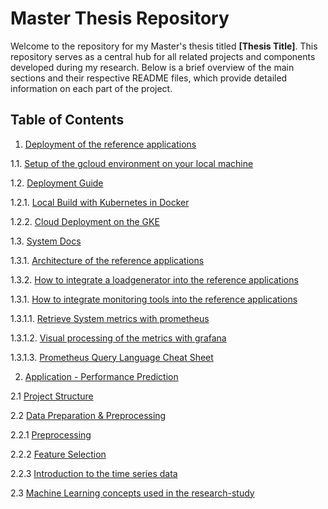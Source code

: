 # Master Thesis Repository

Welcome to the repository for my Master's thesis titled **[Thesis Title]**. This repository serves as a central hub for all related projects and components developed during my research. Below is a brief overview of the main sections and their respective README files, which provide detailed information on each part of the project.

## Table of Contents

1. [Deployment of the reference applications](reference-applications/setup-documentation/custom-docs/)

1.1. [Setup of the gcloud environment on your local machine](reference-applications/setup-documentation/custom-docs/cloud-console-shortcuts)

1.2. [Deployment Guide](reference-applications/setup-documentation/custom-docs/deployment)

1.2.1. [Local Build with Kubernetes in Docker](reference-applications/setup-documentation/custom-docs/deployment/local-build.md)

1.2.2. [Cloud Deployment on the GKE](reference-applications/setup-documentation/custom-docs/deployment/cloud-deployment.md)

1.3. [System Docs](reference-applications/setup-documentation/custom-docs/system/)

1.3.1. [Architecture of the reference applications](reference-applications/setup-documentation/custom-docs/system/architecture/)

1.3.2. [How to integrate a loadgenerator into the reference applications](reference-applications/setup-documentation/custom-docs/system/loadgenerator/)

1.3.1. [How to integrate monitoring tools into the reference applications](reference-applications/setup-documentation/custom-docs/system/monitoring/)

1.3.1.1. [Retrieve System metrics with prometheus](reference-applications/setup-documentation/custom-docs/system/monitoring/prometheus/)

1.3.1.2. [Visual processing of the metrics with grafana](reference-applications/setup-documentation/custom-docs/system/monitoring/grafana/)

1.3.1.3. [Prometheus Query Language Cheat Sheet](reference-applications/setup-documentation/custom-docs/system/monitoring/queries/)
    
2. [Application - Performance Prediction](#background)

2.1 [Project Structure](performance-prediction/docs/structure/ProjectStructure.md)

2.2 [Data Preparation & Preprocessing](performance-prediction/docs/data/)

2.2.1 [Preprocessing](performance-prediction/docs/data/preprocess.md)

2.2.2 [Feature Selection](performance-prediction/docs/data/feature_selection.md)

2.2.3 [Introduction to the time series data](performance-prediction/docs/data/timeseries-introducer.md)

2.3 [Machine Learning concepts used in the research-study](performance-prediction/docs/machine-learning/)

